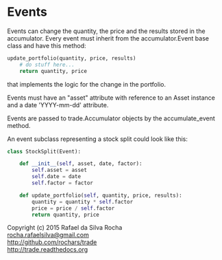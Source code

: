# Events

Events can change the quantity, the price and the results stored in
the accumulator. Every event must inherit from the accumulator.Event
base class and have this method:

```python
update_portfolio(quantity, price, results)
    # do stuff here...
    return quantity, price
```

that implements the logic for the change in the portfolio.

Events must have an "asset" attribute with reference to an Asset
instance and a date 'YYYY-mm-dd' attribute.

Events are passed to trade.Accumulator objects by the accumulate_event
method.

An event subclass representing a stock split could look like this:

```python
class StockSplit(Event):

    def __init__(self, asset, date, factor):
        self.asset = asset
        self.date = date
        self.factor = factor

    def update_portfolio(self, quantity, price, results):
        quantity = quantity * self.factor
        price = price / self.factor
        return quantity, price
```

Copyright (c) 2015 Rafael da Silva Rocha  
rocha.rafaelsilva@gmail.com  
http://github.com/rochars/trade  
http://trade.readthedocs.org  
